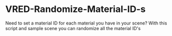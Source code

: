 # VRED-Randomize-Material-ID-s
Need to set a material ID for each material you have in your scene? With this script and sample scene you can randomize all the material ID's

